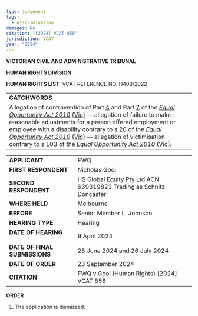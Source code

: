 ```yaml
---
type: judgement
tags:
  - discrimination
damages: No
citation: "[2024] VCAT 858"
jurisdiction: VCAT
year: "2024"
---
```

**VICTORIAN CIVIL AND ADMINISTRATIVE TRIBUNAL**

**HUMAN RIGHTS DIVISION**

**HUMAN RIGHTS LIST**  VCAT REFERENCE NO. H408/2022

|   |
|---|
|**CATCHWORDS**|
|Allegation of contravention of Part [4](https://jade.io/article/281882/section/101) and Part [7](https://jade.io/article/281882/section/488) of the _[Equal Opportunity Act 2010](https://jade.io/article/281882)_ [(Vic)](https://jade.io/article/281882) _—_ allegation of failure to make reasonable adjustments for a person offered employment or employee with a disability contrary to s [20](https://jade.io/article/281882/section/443) of the _[Equal Opportunity Act 2010](https://jade.io/article/281882)_ [(Vic)](https://jade.io/article/281882) _—_ allegation of victimisation contrary to s [103](https://jade.io/article/281882/section/1502) of the _[Equal Opportunity Act 2010](https://jade.io/article/281882)_ [(Vic)](https://jade.io/article/281882)_._|

|   |   |
|---|---|
|**APPLICANT**|FWQ|
|**FIRST RESPONDENT**|Nicholas Gooi|
|**SECOND RESPONDENT**|HS Global Equity Pty Ltd ACN 639319823 Trading as Schnitz Doncaster|
|**WHERE HELD**|Melbourne|
|**BEFORE**|Senior Member L. Johnson|
|**HEARING TYPE**|Hearing|
|**DATE OF HEARING**<br><br>**DATE OF FINAL SUBMISSIONS**|9 April 2024<br><br>28 June 2024 and 26 July 2024|
|**DATE OF ORDER**|23 September 2024|
|**CITATION**|FWQ v Gooi (Human Rights) [2024] VCAT 858|

**ORDER**

1. The application is dismissed.